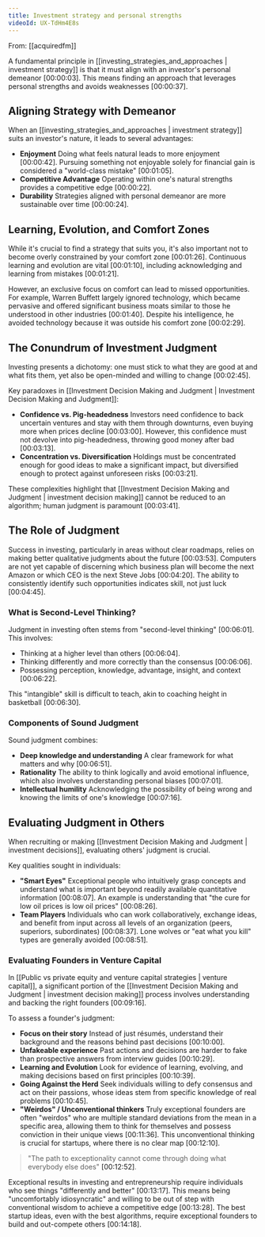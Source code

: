 ```yaml
---
title: Investment strategy and personal strengths
videoId: UX-TdHm4E8s
---
```


From: [[acquiredfm]] <br/> 

A fundamental principle in [[investing_strategies_and_approaches | investment strategy]] is that it must align with an investor's personal demeanor <a class="yt-timestamp" data-t="00:00:03">[00:00:03]</a>. This means finding an approach that leverages personal strengths and avoids weaknesses <a class="yt-timestamp" data-t="00:00:37">[00:00:37]</a>.

## Aligning Strategy with Demeanor

When an [[investing_strategies_and_approaches | investment strategy]] suits an investor's nature, it leads to several advantages:
*   **Enjoyment** Doing what feels natural leads to more enjoyment <a class="yt-timestamp" data-t="00:00:42">[00:00:42]</a>. Pursuing something not enjoyable solely for financial gain is considered a "world-class mistake" <a class="yt-timestamp" data-t="00:01:05">[00:01:05]</a>.
*   **Competitive Advantage** Operating within one's natural strengths provides a competitive edge <a class="yt-timestamp" data-t="00:00:22">[00:00:22]</a>.
*   **Durability** Strategies aligned with personal demeanor are more sustainable over time <a class="yt-timestamp" data-t="00:00:24">[00:00:24]</a>.

## Learning, Evolution, and Comfort Zones

While it's crucial to find a strategy that suits you, it's also important not to become overly constrained by your comfort zone <a class="yt-timestamp" data-t="00:01:26">[00:01:26]</a>. Continuous learning and evolution are vital <a class="yt-timestamp" data-t="00:01:10">[00:01:10]</a>, including acknowledging and learning from mistakes <a class="yt-timestamp" data-t="00:01:21">[00:01:21]</a>.

However, an exclusive focus on comfort can lead to missed opportunities. For example, Warren Buffett largely ignored technology, which became pervasive and offered significant business moats similar to those he understood in other industries <a class="yt-timestamp" data-t="00:01:40">[00:01:40]</a>. Despite his intelligence, he avoided technology because it was outside his comfort zone <a class="yt-timestamp" data-t="00:02:29">[00:02:29]</a>.

## The Conundrum of Investment Judgment

Investing presents a dichotomy: one must stick to what they are good at and what fits them, yet also be open-minded and willing to change <a class="yt-timestamp" data-t="00:02:45">[00:02:45]</a>.

Key paradoxes in [[Investment Decision Making and Judgment | Investment Decision Making and Judgment]]:
*   **Confidence vs. Pig-headedness** Investors need confidence to back uncertain ventures and stay with them through downturns, even buying more when prices decline <a class="yt-timestamp" data-t="00:03:00">[00:03:00]</a>. However, this confidence must not devolve into pig-headedness, throwing good money after bad <a class="yt-timestamp" data-t="00:03:13">[00:03:13]</a>.
*   **Concentration vs. Diversification** Holdings must be concentrated enough for good ideas to make a significant impact, but diversified enough to protect against unforeseen risks <a class="yt-timestamp" data-t="00:03:21">[00:03:21]</a>.

These complexities highlight that [[Investment Decision Making and Judgment | investment decision making]] cannot be reduced to an algorithm; human judgment is paramount <a class="yt-timestamp" data-t="00:03:41">[00:03:41]</a>.

## The Role of Judgment

Success in investing, particularly in areas without clear roadmaps, relies on making better qualitative judgments about the future <a class="yt-timestamp" data-t="00:03:53">[00:03:53]</a>. Computers are not yet capable of discerning which business plan will become the next Amazon or which CEO is the next Steve Jobs <a class="yt-timestamp" data-t="00:04:20">[00:04:20]</a>. The ability to consistently identify such opportunities indicates skill, not just luck <a class="yt-timestamp" data-t="00:04:45">[00:04:45]</a>.

### What is Second-Level Thinking?
Judgment in investing often stems from "second-level thinking" <a class="yt-timestamp" data-t="00:06:01">[00:06:01]</a>. This involves:
*   Thinking at a higher level than others <a class="yt-timestamp" data-t="00:06:04">[00:06:04]</a>.
*   Thinking differently and more correctly than the consensus <a class="yt-timestamp" data-t="00:06:06">[00:06:06]</a>.
*   Possessing perception, knowledge, advantage, insight, and context <a class="yt-timestamp" data-t="00:06:22">[00:06:22]</a>.

This "intangible" skill is difficult to teach, akin to coaching height in basketball <a class="yt-timestamp" data-t="00:06:30">[00:06:30]</a>.

### Components of Sound Judgment
Sound judgment combines:
*   **Deep knowledge and understanding** A clear framework for what matters and why <a class="yt-timestamp" data-t="00:06:51">[00:06:51]</a>.
*   **Rationality** The ability to think logically and avoid emotional influence, which also involves understanding personal biases <a class="yt-timestamp" data-t="00:07:01">[00:07:01]</a>.
*   **Intellectual humility** Acknowledging the possibility of being wrong and knowing the limits of one's knowledge <a class="yt-timestamp" data-t="00:07:16">[00:07:16]</a>.

## Evaluating Judgment in Others

When recruiting or making [[Investment Decision Making and Judgment | investment decisions]], evaluating others' judgment is crucial.

Key qualities sought in individuals:
*   **"Smart Eyes"** Exceptional people who intuitively grasp concepts and understand what is important beyond readily available quantitative information <a class="yt-timestamp" data-t="00:08:07">[00:08:07]</a>. An example is understanding that "the cure for low oil prices is low oil prices" <a class="yt-timestamp" data-t="00:08:26">[00:08:26]</a>.
*   **Team Players** Individuals who can work collaboratively, exchange ideas, and benefit from input across all levels of an organization (peers, superiors, subordinates) <a class="yt-timestamp" data-t="00:08:37">[00:08:37]</a>. Lone wolves or "eat what you kill" types are generally avoided <a class="yt-timestamp" data-t="00:08:51">[00:08:51]</a>.

### Evaluating Founders in Venture Capital
In [[Public vs private equity and venture capital strategies | venture capital]], a significant portion of the [[Investment Decision Making and Judgment | investment decision making]] process involves understanding and backing the right founders <a class="yt-timestamp" data-t="00:09:16">[00:09:16]</a>.

To assess a founder's judgment:
*   **Focus on their story** Instead of just résumés, understand their background and the reasons behind past decisions <a class="yt-timestamp" data-t="00:10:00">[00:10:00]</a>.
*   **Unfakeable experience** Past actions and decisions are harder to fake than prospective answers from interview guides <a class="yt-timestamp" data-t="00:10:29">[00:10:29]</a>.
*   **Learning and Evolution** Look for evidence of learning, evolving, and making decisions based on first principles <a class="yt-timestamp" data-t="00:10:39">[00:10:39]</a>.
*   **Going Against the Herd** Seek individuals willing to defy consensus and act on their passions, whose ideas stem from specific knowledge of real problems <a class="yt-timestamp" data-t="00:10:45">[00:10:45]</a>.
*   **"Weirdos" / Unconventional thinkers** Truly exceptional founders are often "weirdos" who are multiple standard deviations from the mean in a specific area, allowing them to think for themselves and possess conviction in their unique views <a class="yt-timestamp" data-t="00:11:36">[00:11:36]</a>. This unconventional thinking is crucial for startups, where there is no clear map <a class="yt-timestamp" data-t="00:12:10">[00:12:10]</a>.

> "The path to exceptionality cannot come through doing what everybody else does" <a class="yt-timestamp" data-t="00:12:52">[00:12:52]</a>.

Exceptional results in investing and entrepreneurship require individuals who see things "differently and better" <a class="yt-timestamp" data-t="00:13:17">[00:13:17]</a>. This means being "uncomfortably idiosyncratic" and willing to be out of step with conventional wisdom to achieve a competitive edge <a class="yt-timestamp" data-t="00:13:28">[00:13:28]</a>. The best startup ideas, even with the best algorithms, require exceptional founders to build and out-compete others <a class="yt-timestamp" data-t="00:14:18">[00:14:18]</a>.